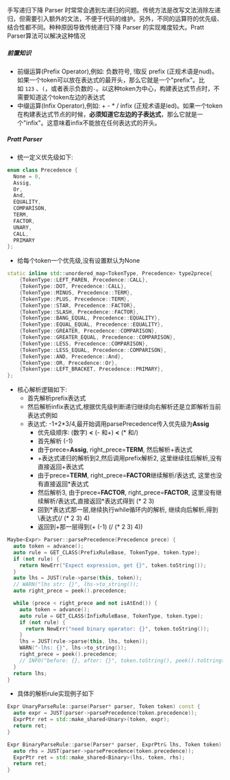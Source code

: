 手写递归下降 Parser 时常常会遇到左递归的问题。传统方法是改写文法消除左递归，但需要引入额外的文法，不便于代码的维护。另外，不同的运算符的优先级、结合性都不同。种种原因导致传统递归下降 Parser 的实现难度较大。Pratt Parser算法可以解决这种情况
##### 前置知识
* 前缀运算(Prefix Operator),例如: 负数符号, !取反
    prefix (正规术语是nud)。如果一个token可以放在表达式的最开头，那么它就是一个"prefix"。比如 `123` 、`(`，或者表示负数的`-`。以这种token为中心，构建表达式节点时，不需要知道这个token左边的表达式
* 中缀运算(Infix Operator),例如: + - * / 
	infix (正规术语是led)。如果一个token在构建表达式节点的时候，**必须知道它左边的子表达式**，那么它就是一个"infix"。这意味着infix不能放在任何表达式的开头。
##### Pratt Parser
* 统一定义优先级如下: 
```cpp
enum class Precedence {
  None = 0,
  Assig,
  Or,
  And,
  EQUALITY,
  COMPARISON,
  TERM,
  FACTOR,
  UNARY,
  CALL,
  PRIMARY
};
```

* 给每个token一个优先级,没有设置默认为None
```cpp
static inline std::unordered_map<TokenType, Precedence> type2prece{
    {TokenType::LEFT_PAREN, Precedence::CALL},
    {TokenType::DOT, Precedence::CALL},
    {TokenType::MINUS, Precedence::TERM},
    {TokenType::PLUS, Precedence::TERM},
    {TokenType::STAR, Precedence::FACTOR},
    {TokenType::SLASH, Precedence::FACTOR},
    {TokenType::BANG_EQUAL, Precedence::EQUALITY},
    {TokenType::EQUAL_EQUAL, Precedence::EQUALITY},
    {TokenType::GREATER, Precedence::COMPARISON},
    {TokenType::GREATER_EQUAL, Precedence::COMPARISON},
    {TokenType::LESS, Precedence::COMPARISON},
    {TokenType::LESS_EQUAL, Precedence::COMPARISON},
    {TokenType::AND, Precedence::And},
    {TokenType::OR, Precedence::Or},
    {TokenType::LEFT_BRACKET, Precedence::PRIMARY},
};
```
* 核心解析逻辑如下:
	* 首先解析prefix表达式
	* 然后解析infix表达式,根据优先级判断递归继续向右解析还是立即解析当前表达式例如
	* 表达式: -1+2\*3/4,最开始调用parsePrecedence传入优先级为**Assig**
		* 优先级顺序: (数字) **<**  (- 和+)  **<** (\* 和/)
		* 首先解析 (-1)
		* 由于prece=**Assig**, right_prece=**TERM**, 然后解析+表达式
		* +表达式递归的解析到2,然后调用prefix解析2, 这里继续往后解析,没有直接返回+表达式
		* 由于prece=**TERM**, right_prece=**FACTOR**继续解析/表达式, 这里也没有直接返回\*表达式
		* 然后解析3, 由于prece=**FACTOR**, right_prece=**FACTOR**, 这里没有继续解析/表达式,直接返回\*表达式得到 (* 2 3)
		* 回到\*表达式那一层,继续执行while循环内的解析, 继续向后解析,得到\表达式(/ (\* 2 3) 4)
		* 返回到+那一层得到(+ (-1) (/ (\* 2 3) 4))
```cpp
Maybe<Expr> Parser::parsePrecedence(Precedence prece) {
  auto token = advance();
  auto rule = GET_CLASS(PrefixRuleBase, TokenType, token.type);
  if (not rule) {
    return NewErr("Expect expression, get {}", token.toString());
  }
  auto lhs = JUST(rule->parse(this, token));
  // WARN("lhs str: {}", lhs->to_string());
  auto right_prece = peek().precedence;

  while (prece < right_prece and not isAtEnd()) {
    auto token = advance();
    auto rule = GET_CLASS(InfixRuleBase, TokenType, token.type);
    if (not rule) {
      return NewErr("need binary operator: {}", token.toString());
    }
    lhs = JUST(rule->parse(this, lhs, token));
    WARN("-lhs: {}", lhs->to_string());
    right_prece = peek().precedence;
    // INFO("before: {}, after: {}", token.toString(), peek().toString());
  }
  return lhs;
}
```
* 具体的解析rule实现例子如下
```cpp
Expr UnaryParseRule::parse(Parser* parser, Token token) const {
  auto expr = JUST(parser->parsePrecedence(token.precedence));
  ExprPtr ret = std::make_shared<Unary>(token, expr);
  return ret;
}

Expr BinaryParseRule::parse(Parser* parser, ExprPtr& lhs, Token token) const {
  auto rhs = JUST(parser->parsePrecedence(token.precedence));
  ExprPtr ret = std::make_shared<Binary>(lhs, token, rhs);
  return ret;
}
```